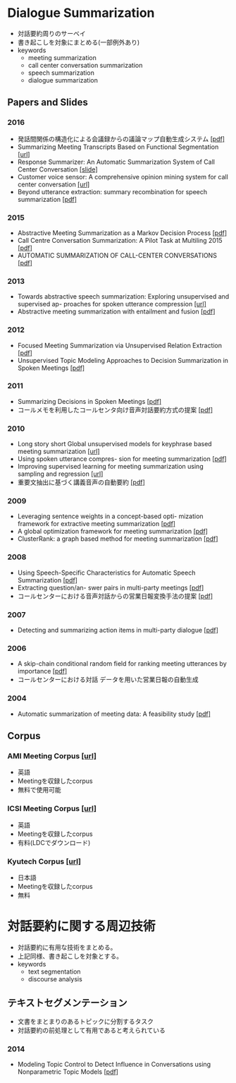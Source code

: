 # Dialogue Summarization
- 対話要約周りのサーベイ
- 書き起こしを対象にまとめる(一部例外あり)
- keywords
  - meeting summarization
  - call center conversation summarization
  - speech summarization
  - dialogue summarization

## Papers and Slides
### 2016
- 発話間関係の構造化による会議録からの議論マップ自動生成システム 
[[pdf]](http://db-event.jpn.org/deim2016/papers/288.pdf)
- Summarizing Meeting Transcripts Based on Functional Segmentation 
[[url]](http://ieeexplore.ieee.org/document/7501601/)
- Response Summarizer: An Automatic Summarization System of Call Center Conversation 
[[slide]](http://www.slideshare.net/pfi/response-summarizer-an-automatic-summarization-system-of-call-center-conversation)
- Customer voice sensor: A comprehensive opinion mining system for call center conversation
[[url]](http://ieeexplore.ieee.org/abstract/document/7529578/)
- Beyond utterance extraction: summary recombination for speech summarization
[[pdf]](http://pageperso.lif.univ-mrs.fr/~benoit.favre/papers/favre_is2016a.pdf)

### 2015
- Abstractive Meeting Summarization as a Markov Decision Process
[[pdf]](http://www.ufv.ca/media/assets/computer-information-systems/gabriel-murray/publications/canadian-ai-2015-1.pdf)
- Call Centre Conversation Summarization: A Pilot Task at Multiling 2015
[[pdf]](http://www.sensei-conversation.eu/wp-content/uploads/2015/09/SIGDIAL33.pdf)
- AUTOMATIC SUMMARIZATION OF CALL-CENTER CONVERSATIONS
[[pdf]](http://sisl.disi.unitn.it/wp-content/uploads/2015/11/ASRU15-SpeechSummarizationDemo.pdf)

### 2013
- Towards abstractive speech summarization: Exploring unsupervised and supervised ap- proaches for spoken utterance compression
[[url]](http://ieeexplore.ieee.org/abstract/document/6488744/)
- Abstractive meeting summarization with entailment and fusion
[[pdf]](http://www.aclweb.org/anthology/W13-2117)

### 2012
- Focused Meeting Summarization via Unsupervised Relation Extraction 
[[pdf]](http://www.ccs.neu.edu/home/luwang/papers/SIGDIAL2012b.pdf)
- Unsupervised Topic Modeling Approaches to Decision Summarization in Spoken Meetings 
[[pdf]](https://www.cs.cornell.edu/home/cardie/papers/SIGDIAL13-Unsupervised.pdf)

### 2011
- Summarizing Decisions in Spoken Meetings 
[[pdf]](http://www.ccs.neu.edu/home/luwang/papers/ACL2011.pdf)
- コールメモを利用したコールセンタ向け音声対話要約方式の提案
[[pdf]](http://www.anlp.jp/proceedings/annual_meeting/2011/pdf_dir/B4-4.pdf)

### 2010
- Long story short Global unsupervised models for keyphrase based meeting summarization
[[url]](http://www.sciencedirect.com/science/article/pii/S0167639310001019)
- Using spoken utterance compres- sion for meeting summarization
[[pdf]](http://www.cs.ucf.edu/~feiliu/papers/SLT_2010.pdf)
- Improving supervised learning for meeting summarization using sampling and regression
[[url]](http://www.sciencedirect.com/science/article/pii/S0885230809000394)
- 重要文抽出に基づく講義音声の自動要約
[[pdf]](https://www.google.co.jp/url?sa=t&rct=j&q=&esrc=s&source=web&cd=1&ved=0ahUKEwjjvfuX84nQAhWMnpQKHcasCxUQFggdMAA&url=https%3A%2F%2Fipsj.ixsq.nii.ac.jp%2Fej%2Findex.php%3Faction%3Dpages_view_main%26active_action%3Drepository_action_common_download%26item_id%3D68731%26item_no%3D1%26attribute_id%3D1%26file_no%3D1%26page_id%3D13%26block_id%3D8&usg=AFQjCNFfp-TdL3ivZdS4RTVMEn1086GFWg&sig2=ofRX_p4zr1o5PnqjwEh3Vg)

### 2009
- Leveraging sentence weights in a concept-based opti- mization framework for extractive meeting summarization
[[pdf]](http://www.hlt.utdallas.edu/~shasha/papers/interspeech2009_xie.pdf)
- A global optimization framework for meeting summarization
[[pdf]](http://citeseerx.ist.psu.edu/viewdoc/download?doi=10.1.1.186.9577&rep=rep1&type=pdf)
- ClusterRank: a graph based method for meeting summarization
[[pdf]](http://www5.informatik.uni-erlangen.de/Forschung/Publikationen/2009/Garg09-CAG.pdf)

### 2008
- Using Speech-Specific Characteristics for Automatic Speech Summarization
[[pdf]](http://www.ufv.ca/media/assets/computer-information-systems/gabriel-murray/publications/murray-thesis.pdf)
- Extracting question/an- swer pairs in multi-party meetings
[[pdf]](https://www.sri.com/sites/default/files/publications/extracting_question_answer_pairs_in_multi-party_meetings.pdf)
- コールセンターにおける音声対話からの営業日報変換手法の提案
[[pdf]](http://www.anlp.jp/proceedings/annual_meeting/2008/pdf_dir/PB2-2.pdf)

### 2007
- Detecting and summarizing action items in multi-party dialogue
[[pdf]](http://www.eecs.qmul.ac.uk/~mpurver/papers/purver-et-al07sigdial.pdf)

### 2006
- A skip-chain conditional random field for ranking meeting utterances by importance
[[pdf]](http://www.cs.columbia.edu/nlp/papers/2006/galley_06b.pdf)
- コールセンターにおける対話 データを用いた営業日報の自動生成

### 2004
- Automatic summarization of meeting data: A feasibility study
[[pdf]](http://www.cs.ru.nl/~kraaijw/pubs/Keyword/papers/meeting_sum_tno.pdf)

## Corpus
### AMI Meeting Corpus [[url]](http://groups.inf.ed.ac.uk/ami/corpus/)
- 英語
- Meetingを収録したcorpus
- 無料で使用可能

### ICSI Meeting Corpus [[url]](http://www1.icsi.berkeley.edu/Speech/mr/)
- 英語
- Meetingを収録したcorpus
- 有料(LDCでダウンロード)

### Kyutech Corpus [[url]](http://www.pluto.ai.kyutech.ac.jp/~shimada/resources.html)
- 日本語
- Meetingを収録したcorpus
- 無料

# 対話要約に関する周辺技術
- 対話要約に有用な技術をまとめる。
- 上記同様、書き起こしを対象とする。
- keywords
  - text segmentation
  - discourse analysis

## テキストセグメンテーション
- 文書をまとまりのあるトピックに分割するタスク
- 対話要約の前処理として有用であると考えられている

### 2014
- Modeling Topic Control to Detect Influence in Conversations using Nonparametric Topic Models 
[[pdf]](http://www.umiacs.umd.edu/~jbg/docs/mlj_2013_influencer.pdf)